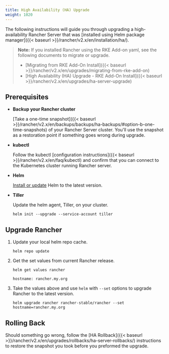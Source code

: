 ```yaml
---
title: High Availability (HA) Upgrade
weight: 1020
---
```


The following instructions will guide you through upgrading a high-availability Rancher Server that was [installed using Helm package manager]({{< baseurl >}}/rancher/v2.x/en/installation/ha/).

>**Note:** If you installed Rancher using the RKE Add-on yaml, see the following documents to migrate or upgrade.
>
>* [Migrating from RKE Add-On Install]({{< baseurl >}}/rancher/v2.x/en/upgrades/migrating-from-rke-add-on)
>* [High Availability (HA) Upgrade - RKE Add-On Install]({{< baseurl >}}/rancher/v2.x/en/upgrades/ha-server-upgrade)

## Prerequisites

- **Backup your Rancher cluster**

    [Take a one-time snapshot]({{< baseurl >}}/rancher/v2.x/en/backups/backups/ha-backups/#option-b-one-time-snapshots)
    of your Rancher Server cluster. You'll use the snapshot as a restoration point if something goes wrong during upgrade.

- **kubectl**

    Follow the kubectl [configuration instructions]({{< baseurl >}}/rancher/v2.x/en/faq/kubectl) and confirm that you can connect to the Kubernetes cluster running Rancher server.

- **Helm** 

    [Install or update](https://docs.helm.sh/using_helm/#installing-helm) Helm to the latest version.

- **Tiller**

    Update the helm agent, Tiller, on your cluster.

    ```
    helm init --upgrade --service-account tiller
    ```

## Upgrade Rancher

1. Update your local helm repo cache.

    ```
    helm repo update
    ```

2. Get the set values from current Rancher release.

    ```
    helm get values rancher

    hostname: rancher.my.org
    ```

3. Take the values above and use `helm` with `--set` options to upgrade Rancher to the latest version.

    ```
    helm upgrade rancher rancher-stable/rancher --set hostname=rancher.my.org
    ```

## Rolling Back

Should something go wrong, follow the [HA Rollback]({{< baseurl >}}/rancher/v2.x/en/upgrades/rollbacks/ha-server-rollbacks/) instructions to restore the snapshot you took before you preformed the upgrade.
